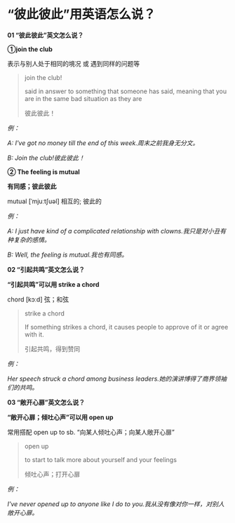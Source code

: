 # “彼此彼此”用英语怎么说？

**01 “彼此彼此”英文怎么说？**

**①join the club**

表示与别人处于相同的境况 或 遇到同样的问题等

> join the club!
>
> said in answer to something that someone has said, meaning that you are in the same bad situation as they are
>
> 彼此彼此！

_例：_

_A: I've got no money till the end of this week.周末之前我身无分文。_

_B: Join the club!彼此彼此！_

**② The feeling is mutual**

**有同感；彼此彼此**

mutual [ˈmjuːtʃuəl] 相互的; 彼此的

_例：_

_A: I just have kind of a complicated relationship with clowns.我只是对小丑有种复杂的感情。_

_B: Well, the feeling is mutual.我也有同感。_

**02 “引起共鸣”英文怎么说？**

**“引起共鸣”可以用 strike a chord**

chord [kɔːd] 弦；和弦

> strike a chord
>
> If something strikes a chord, it causes people to approve of it or agree with it.
>
> 引起共鸣，得到赞同

_例：_

_Her speech struck a chord among business leaders.她的演讲博得了商界领袖们的共鸣。_

**03 “敞开心扉”英文怎么说？**

**“敞开心扉；倾吐心声”可以用 open up**

常用搭配 open up to sb. “向某人倾吐心声；向某人敞开心扉”

> open up
>
> to start to talk more about yourself and your feelings
>
> 倾吐心声；打开心扉

_例：_

_I've never opened up to anyone like I do to you.我从没有像对你一样，对别人敞开心扉。_
